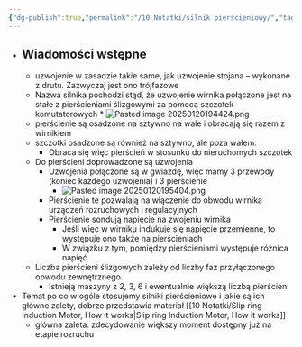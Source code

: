 ```yaml
---
{"dg-publish":true,"permalink":"/10 Notatki/silnik pierścieniowy/","tags":["wiedza/zettel"]}
---
```


* ## Wiadomości wstępne
	* uzwojenie w zasadzie takie same, jak uzwojenie stojana – wykonane z drutu. Zazwyczaj jest ono trójfazowe
	* Nazwa silnika pochodzi stąd, że uzwojenie wirnika połączone jest na stałe z pierścieniami ślizgowymi za pomocą szczotek komutatorowych
			* ![Pasted image 20250120194424.png](/img/user/80%20Zasoby/Pasted%20image%2020250120194424.png)
	* pierścienie są osadzone na sztywno na wale i obracają się razem z wirnikiem
	* szczotki osadzone są również na sztywno, ale poza wałem.
		* Obraca się więc pierścień w stosunku do nieruchomych szczotek
	* Do pierścieni doprowadzone są uzwojenia
		* Uzwojenia połączone są w gwiazdę, więc mamy 3 przewody (koniec każdego uzwojenia) i 3 pierścienie
			* ![Pasted image 20250120195404.png](/img/user/80%20Zasoby/Pasted%20image%2020250120195404.png)
		* Pierścienie te pozwalają na włączenie do obwodu wirnika urządzeń rozruchowych i regulacyjnych
		* Pierścienie sondują napięcie na zwojeniu wirnika
			* Jeśli więc w wirniku indukuje się napięcie przemienne, to występuje ono także na pierścieniach
			* W związku z tym, pomiędzy pierścieniami występuje różnica napięć
	* Liczba pierścieni ślizgowych zależy od liczby faz przyłączonego obwodu zewnętrznego. 
		* Istnieją maszyny z 2, 3, 6 i ewentualnie większą liczbą pierścieni
* Temat po co w ogóle stosujemy silniki pierścieniowe i jakie są ich główne zalety, dobrze przedstawia materiał [[10 Notatki/Slip ring Induction Motor, How it works\|Slip ring Induction Motor, How it works]]
	* główna zaleta: zdecydowanie większy moment dostępny już na etapie rozruchu